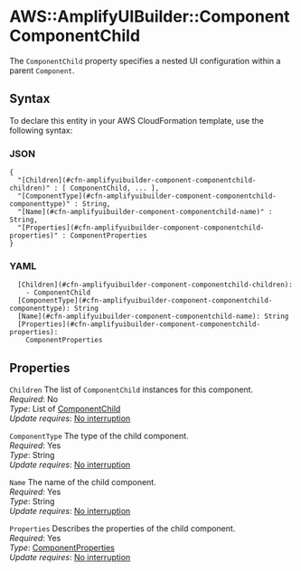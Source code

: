 # AWS::AmplifyUIBuilder::Component ComponentChild<a name="aws-properties-amplifyuibuilder-component-componentchild"></a>

The `ComponentChild` property specifies a nested UI configuration within a parent `Component`\.

## Syntax<a name="aws-properties-amplifyuibuilder-component-componentchild-syntax"></a>

To declare this entity in your AWS CloudFormation template, use the following syntax:

### JSON<a name="aws-properties-amplifyuibuilder-component-componentchild-syntax.json"></a>

```
{
  "[Children](#cfn-amplifyuibuilder-component-componentchild-children)" : [ ComponentChild, ... ],
  "[ComponentType](#cfn-amplifyuibuilder-component-componentchild-componenttype)" : String,
  "[Name](#cfn-amplifyuibuilder-component-componentchild-name)" : String,
  "[Properties](#cfn-amplifyuibuilder-component-componentchild-properties)" : ComponentProperties
}
```

### YAML<a name="aws-properties-amplifyuibuilder-component-componentchild-syntax.yaml"></a>

```
  [Children](#cfn-amplifyuibuilder-component-componentchild-children): 
    - ComponentChild
  [ComponentType](#cfn-amplifyuibuilder-component-componentchild-componenttype): String
  [Name](#cfn-amplifyuibuilder-component-componentchild-name): String
  [Properties](#cfn-amplifyuibuilder-component-componentchild-properties): 
    ComponentProperties
```

## Properties<a name="aws-properties-amplifyuibuilder-component-componentchild-properties"></a>

`Children`  <a name="cfn-amplifyuibuilder-component-componentchild-children"></a>
The list of `ComponentChild` instances for this component\.  
*Required*: No  
*Type*: List of [ComponentChild](#aws-properties-amplifyuibuilder-component-componentchild)  
*Update requires*: [No interruption](https://docs.aws.amazon.com/AWSCloudFormation/latest/UserGuide/using-cfn-updating-stacks-update-behaviors.html#update-no-interrupt)

`ComponentType`  <a name="cfn-amplifyuibuilder-component-componentchild-componenttype"></a>
The type of the child component\.   
*Required*: Yes  
*Type*: String  
*Update requires*: [No interruption](https://docs.aws.amazon.com/AWSCloudFormation/latest/UserGuide/using-cfn-updating-stacks-update-behaviors.html#update-no-interrupt)

`Name`  <a name="cfn-amplifyuibuilder-component-componentchild-name"></a>
The name of the child component\.  
*Required*: Yes  
*Type*: String  
*Update requires*: [No interruption](https://docs.aws.amazon.com/AWSCloudFormation/latest/UserGuide/using-cfn-updating-stacks-update-behaviors.html#update-no-interrupt)

`Properties`  <a name="cfn-amplifyuibuilder-component-componentchild-properties"></a>
Describes the properties of the child component\.  
*Required*: Yes  
*Type*: [ComponentProperties](aws-properties-amplifyuibuilder-component-componentproperties.md)  
*Update requires*: [No interruption](https://docs.aws.amazon.com/AWSCloudFormation/latest/UserGuide/using-cfn-updating-stacks-update-behaviors.html#update-no-interrupt)